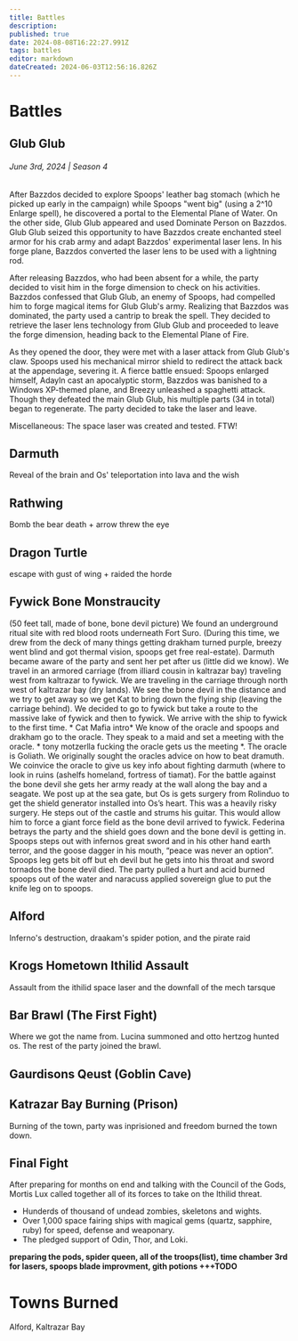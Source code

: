 ```yaml
---
title: Battles
description: 
published: true
date: 2024-08-08T16:22:27.991Z
tags: battles
editor: markdown
dateCreated: 2024-06-03T12:56:16.826Z
---
```


# Battles

## Glub Glub
###### June 3rd, 2024 | Season 4
After Bazzdos decided to explore Spoops' leather bag stomach (which he picked up early in the campaign) while Spoops "went big" (using a 2^10 Enlarge spell), he discovered a portal to the Elemental Plane of Water. On the other side, Glub Glub appeared and used Dominate Person on Bazzdos. Glub Glub seized this opportunity to have Bazzdos create enchanted steel armor for his crab army and adapt Bazzdos' experimental laser lens. In his forge plane, Bazzdos converted the laser lens to be used with a lightning rod.

After releasing Bazzdos, who had been absent for a while, the party decided to visit him in the forge dimension to check on his activities. Bazzdos confessed that Glub Glub, an enemy of Spoops, had compelled him to forge magical items for Glub Glub's army. Realizing that Bazzdos was dominated, the party used a cantrip to break the spell. They decided to retrieve the laser lens technology from Glub Glub and proceeded to leave the forge dimension, heading back to the Elemental Plane of Fire.

As they opened the door, they were met with a laser attack from Glub Glub's claw. Spoops used his mechanical mirror shield to redirect the attack back at the appendage, severing it. A fierce battle ensued: Spoops enlarged himself, Adayln cast an apocalyptic storm, Bazzdos was banished to a Windows XP-themed plane, and Breezy unleashed a spaghetti attack. Though they defeated the main Glub Glub, his multiple parts (34 in total) began to regenerate. The party decided to take the laser and leave.

Miscellaneous: The space laser was created and tested. FTW!

## Darmuth
Reveal of the brain and Os' teleportation into lava and the wish

## Rathwing
Bomb the bear death + arrow threw the eye

## Dragon Turtle
escape with gust of wing + raided the horde

## Fywick Bone Monstraucity
(50 feet tall, made of bone, bone devil picture)
We found an underground ritual site with red blood roots underneath Fort Suro. (During this time, we drew from the deck of many things getting drakham turned purple, breezy went blind and got thermal vision, spoops get free real-estate). Darmuth became aware of the party and sent her pet after us (little did we know). We travel in an armored carriage (from illiard cousin in kaltrazar bay) traveling west from kaltrazar to fywick. We are traveling in the carriage through north west of kaltrazar bay (dry lands). We see the bone devil in the distance and we try to get away so we get Kat to bring down the flying ship (leaving the carriage behind). We decided to go to fywick but take a route to the massive lake of fywick and then to fywick. We arrive with the ship to fywick to the first time. * Cat Mafia intro* We know of the oracle and spoops and drakham go to the oracle. They speak to a maid and set a meeting with the oracle.  * tony motzerlla fucking the oracle gets us the meeting *. The oracle is Goliath. We originally sought the oracles advice on how to beat dramuth. We coinvice the oracle to give us key info about fighting darmuth (where to look in ruins (ashelfs homeland, fortress of tiamat). For the battle against the bone devil she gets her army ready at the wall along the bay and a seagate. We post up at the sea gate, but Os is gets surgery from Rolinduo to get the shield generator installed into Os’s heart. This was a heavily risky surgery. He steps out of the castle and strums his guitar. This would allow him to force a giant force field as the bone devil arrived to fywick. Federina betrays the party and the shield goes down and the bone devil is getting in. Spoops steps out with infernos great sword and in his other hand earth terror, and the goose dagger in his mouth, “peace was never an option”. Spoops leg gets bit off but eh devil but he gets into his throat and sword tornados the bone devil died. The party pulled a hurt and acid burned spoops out of the water and naracuss  applied sovereign glue to put the knife leg on to spoops.

## Alford
Inferno's destruction, draakam's spider potion, and the pirate raid

## Krogs Hometown Ithilid Assault
Assault from the ithilid space laser and the downfall of the mech tarsque

## Bar Brawl (The First Fight)
Where we got the name from.  Lucina summoned and otto hertzog hunted os. The rest of the party joined the brawl.

## Gaurdisons Qeust (Goblin Cave)

## Katrazar Bay Burning (Prison)
Burning of the town, party was inprisioned and freedom burned the town down. 

## Final Fight
After preparing for months on end and talking with the Council of the Gods, Mortis Lux called together all of its forces to take on the Ithilid threat. 

- Hunderds of thousand of undead zombies, skeletons and wights. 
- Over 1,000 space fairing ships with magical gems (quartz, sapphire, ruby) for speed, defense and weaponary.
- The pledged support of Odin, Thor, and Loki.

**preparing the pods, spider queen, all of the troops(list), time chamber 3rd for lasers, spoops blade improvment, gith potions +++TODO**

# Towns Burned
Alford, Kaltrazar Bay
